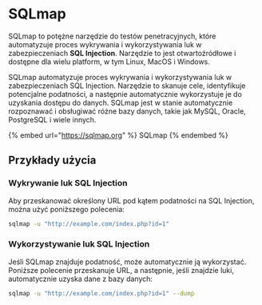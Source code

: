 # SQLmap

SQLmap to potężne narzędzie do testów penetracyjnych, które automatyzuje proces wykrywania i wykorzystywania luk w zabezpieczeniach **SQL Injection**. Narzędzie to jest otwartoźródłowe i dostępne dla wielu platform, w tym Linux, MacOS i Windows.

SQLmap automatyzuje proces wykrywania i wykorzystywania luk w zabezpieczeniach SQL Injection. Narzędzie to skanuje cele, identyfikuje potencjalne podatności, a następnie automatycznie wykorzystuje je do uzyskania dostępu do danych. SQLmap jest w stanie automatycznie rozpoznawać i obsługiwać różne bazy danych, takie jak MySQL, Oracle, PostgreSQL i wiele innych.

{% embed url="https://sqlmap.org" %}
SQLmap
{% endembed %}

## Przykłady użycia

### Wykrywanie luk SQL Injection

Aby przeskanować określony URL pod kątem podatności na SQL Injection, można użyć poniższego polecenia:

```bash
sqlmap -u "http://example.com/index.php?id=1"
```

### Wykorzystywanie luk SQL Injection

Jeśli SQLmap znajduje podatność, może automatycznie ją wykorzystać. Poniższe polecenie przeskanuje URL, a następnie, jeśli znajdzie luki, automatycznie uzyska dane z bazy danych:

```bash
sqlmap -u "http://example.com/index.php?id=1" --dump
```
